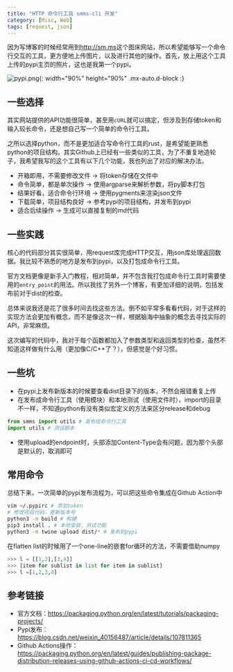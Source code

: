 ```yaml
---
title: "HTTP 命令行工具 smms-cli 开发"
category: [Misc, Web]
tags: [request, json]
---
```


因为写博客的时候经常用到<http://sm.ms>这个图床网站，所以希望能够写一个命令行交互的工具，更方便地上传图片，以及进行其他的操作。首先，放上用这个工具上传的pypi主页的照片，这也是我第一个pypi。

![pypi.png](https://s2.loli.net/2022/03/28/XG1uMNVKBFQsAL7.png){: width="90%" height="90%" .mx-auto.d-block :}

## 一些选择

其实网站提供的API功能很简单，甚至用`cURL`就可以搞定，但涉及到存储token和输入较长命令，还是想自己写一个简单的命令行工具。

之所以选择python，而不是更加适合写命令行工具的rust，是希望能更熟悉python的项目结构。其实Github上已经有一些类似的工具，为了不重复地造轮子，我希望我写的这个工具有以下几个功能，我也列出了对应的解决办法。

* 开箱即用，不需要修改文件 -> 将token存储在文件中
* 命令简单，都是单次操作 -> 使用argparse来解析参数，将py脚本打包
* 结果好看，适合命令行环境 -> 使用pygments来渲染json文件
* 下载简单，项目结构良好 -> 参考pypi的项目结构，并发布到pypi
* 适合后续操作 -> 生成可以直接复制的md代码

## 一些实践

核心的代码部分其实很简单，用request库完成HTTP交互，用json库处理返回数据。我比较不熟悉的地方是发布到pypi，以及打包成命令行工具。

官方文档更像是新手入门教程，相对简单，并不包含我打包成命令行工具时需要使用的`entry_point`的用法。所以我找了另外一个博客，有更加详细的说明，包括发布前对于dist的检查。

总体来说我还是花了很多时间去找这些方法。倒不如平常多看看代码，对于这样的实现方法会更加有概念，而不是像这次一样，根据脑海中抽象的概念去寻找实际的API，非常麻烦。

这次编写的代码中，我对于每个函数都加入了参数类型和返回类型的检查，虽然不知道这样做有什么用（更加像C/C++了？），但感觉是个好习惯。

## 一些坑

* 在pypi上发布新版本的时候要查看dist目录下的版本，不然会报错重复上传
* 在发布成命令行工具（使用模块）和本地测试（使用文件时），import的目录不一样，不知道python有没有类似宏定义的方法来区分release和debug

```python
from smms import utils # 发布成命令行工具
import utils # 测试脚本
```

* 使用upload的endpoint时，头部添加Content-Type会有问题，因为那个头部是默认的，取消即可

## 常用命令

总结下来，一次简单的pypi发布流程为，可以把这些命令集成在Github Action中

```bash
vim ~/.pypirc # 添加token
# 修改项目代码，更新版本号
python3 -m build # 构建
pip3 install . # 本地安装，测试功能
python3 -m twine upload dist/* # 发布到pypi
```

在flatten list的时候用了一个one-line的嵌套for循环的方法，不需要借助numpy

```python
>>> l = [[1,2],[3,4]]
>>> [item for sublist in list for item in sublist]
>>> l =[1,2,3,4]
```

## 参考链接

* 官方文档：<https://packaging.python.org/en/latest/tutorials/packaging-projects/>
* Pypi发布：<https://blog.csdn.net/weixin_40156487/article/details/107811365>
* Github Actions操作： <https://packaging.python.org/en/latest/guides/publishing-package-distribution-releases-using-github-actions-ci-cd-workflows/>
